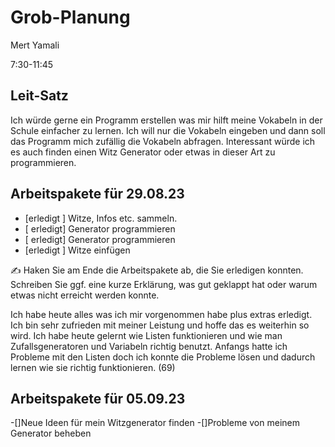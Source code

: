 # Grob-Planung

Mert Yamali

7:30-11:45

## Leit-Satz

Ich würde gerne ein Programm erstellen was mir hilft meine Vokabeln in der Schule einfacher zu lernen. Ich will nur die Vokabeln eingeben und dann soll das Programm mich zufällig die Vokabeln abfragen. Interessant würde ich es auch finden einen Witz Generator oder etwas in dieser Art zu programmieren.

## Arbeitspakete für 29.08.23


- [erledigt ] Witze, Infos etc. sammeln.
- [ erledigt] Generator programmieren
- [ erledigt] Generator programmieren
- [erledigt ] Witze einfügen

✍️  Haken Sie am Ende die Arbeitspakete ab, die Sie erledigen konnten. Schreiben Sie ggf. eine kurze Erklärung, was gut geklappt hat oder warum etwas nicht erreicht werden konnte.

Ich habe heute alles was ich mir vorgenommen habe plus extras erledigt. Ich bin sehr zufrieden mit meiner Leistung und hoffe das es weiterhin so wird. Ich habe heute gelernt wie Listen funktionieren und wie man Zufallsgeneratoren und Variabeln richtig benutzt. Anfangs hatte ich Probleme mit den Listen doch ich konnte die Probleme lösen und dadurch lernen wie sie richtig funktionieren. (69)



## Arbeitspakete für 05.09.23
-[]Neue Ideen für mein Witzgenerator finden
-[]Probleme von meinem Generator beheben
